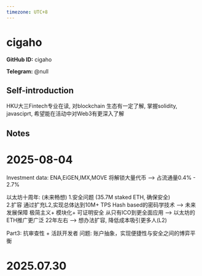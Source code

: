 ```yaml
---
timezone: UTC+8
---
```


# cigaho

**GitHub ID:** cigaho

**Telegram:** @null

## Self-introduction

HKU大三Fintech专业在读, 对blockchain 生态有一定了解, 掌握solidity, javasciprt, 希望能在活动中对Web3有更深入了解

## Notes

<!-- Content_START -->
# 2025-08-04

Investment data:
ENA,EiGEN,IMX,MOVE 将解锁大量代币 --> 占流通量0.4% - 2.7%

以太坊十周年: (未来畅想)
1.安全问题 (35.7M staked ETH, 确保安全)   
2.扩容  通过扩充L2,实现总体达到10M+ TPS
Hash based的密码学技术 --> 未来发展保障
极简主义+ 模块化+ 可证明安全 
从只有ICO到更全面应用 --> 以太坊的ETH推广更广泛
22年左右 --> 想办法扩容, 降低成本吸引更多人(L2)

Part3: 
抗审查性 + 活跃开发者
问题: 账户抽象，实现便捷性与安全之间的博弈平衡


# 2025.07.30


<!-- Content_END -->
